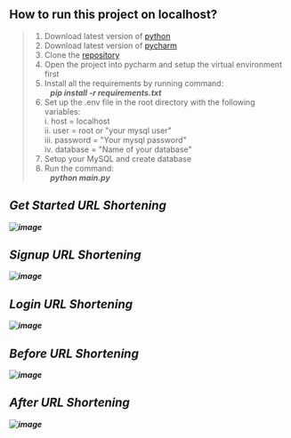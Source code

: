 ## How to run this project on localhost?


> 1. Download latest version of [python](https://www.python.org/downloads/)
> 2. Download latest version of [pycharm](https://www.jetbrains.com/pycharm/download/?section=windows)
> 3. Clone the [repository](https://github.com/S8r2j/Url_Shortner_by_ChatGPT)
> 4. Open the project into pycharm and setup the virtual environment first
> 5. Install all the requirements by running command:<br><b>&nbsp;&nbsp;<i> pip install -r requirements.txt </i></b>
> 6. Set up the .env file in the root directory with the following variables:<br> i. host = localhost<br> ii. user = root or "your mysql user"<br>iii. password = "Your mysql password"<br>iv. database = "Name of your database"
> 7. Setup your MySQL and create database
> 8. Run the command:<br><b>&nbsp;&nbsp;<i> python main.py
## Get Started URL Shortening
![image](https://github.com/S8r2j/Url_Shortner_by_ChatGPT/assets/101032943/770ad5d7-432f-4fa1-a415-032b043a2d68)
## Signup URL Shortening
![image](https://github.com/S8r2j/Url_Shortner_by_ChatGPT/assets/101032943/41d0a1b8-bd9f-443e-bb47-3ef85be62be1)
## Login URL Shortening
![image](https://github.com/S8r2j/Url_Shortner_by_ChatGPT/assets/101032943/b81f6011-99b9-496e-8e66-23d0d5a7e9ff)

## Before URL Shortening
![image](https://github.com/S8r2j/Url_Shortner_by_ChatGPT/assets/101032943/e85a8f97-931e-41a6-a083-f320fb5c3e14)

## After URL Shortening
![image](https://github.com/S8r2j/Url_Shortner_by_ChatGPT/assets/101032943/fdde4c25-69dd-47c2-831e-98bed2f981e1)

